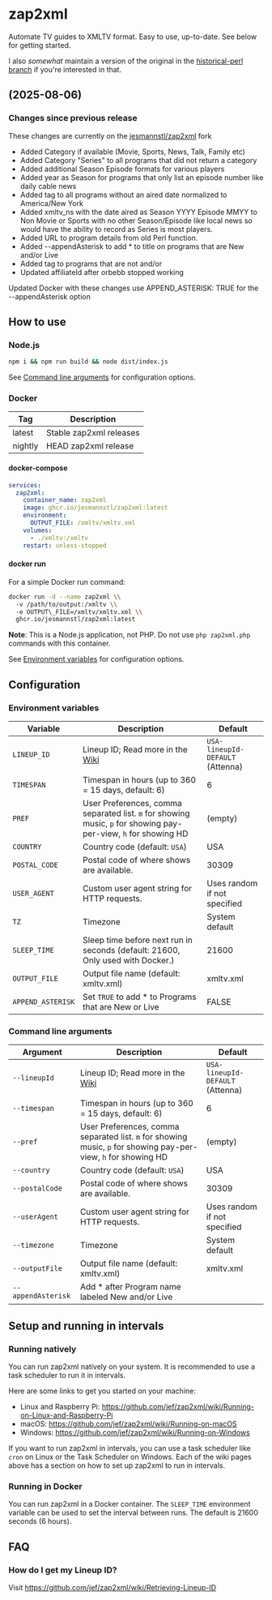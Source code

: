 # zap2xml

Automate TV guides to XMLTV format. Easy to use, up-to-date. See below for getting started.

I also *somewhat* maintain a version of the original in the [historical-perl branch](https://github.com/jef/zap2xml/tree/historical-perl) if you're interested in that.

## (2025-08-06)

### Changes since previous release

These changes are currently on the [jesmannstl/zap2xml](https://github.com/jesmannstl/zap2xml) fork

* Added Category if available (Movie, Sports, News, Talk, Family etc)
* Added Category "Series" to all programs that did not return a category
* Added additional Season Episode formats for various players
* Added year as Season for programs that only list an episode number like daily cable news
* Added <date> tag to all programs without an aired date normalized to America/New York
* Added xmltv_ns with the date aired as Season YYYY Episode MMYY to Non Movie or Sports with no other Season/Episode like local news so would have the ability to record as Series is most players.
* Added URL to program details from old Perl function.
* Added --appendAsterisk to add * to title on programs that are New and/or Live
* Added <previously-shown /> tag to programs that are not <New> and/or <Live>
* Updated affiliateId after orbebb stopped working

Updated Docker with these changes use APPEND_ASTERISK: TRUE for the --appendAsterisk option

## How to use

### Node.js

```bash
npm i && npm run build && node dist/index.js
```

See [Command line arguments](#command-line-arguments) for configuration options.

### Docker

| Tag     | Description             |
| ------- | ----------------------- |
| latest  | Stable zap2xml releases |
| nightly | HEAD zap2xml release    |

#### docker-compose

```yaml
services:
  zap2xml:
    container_name: zap2xml
    image: ghcr.io/jesmannstl/zap2xml:latest
    environment:
      OUTPUT_FILE: /xmltv/xmltv.xml
    volumes:
      - ./xmltv:/xmltv
    restart: unless-stopped
```

#### docker run

For a simple Docker run command:

```bash
docker run -d --name zap2xml \\
  -v /path/to/output:/xmltv \\
  -e OUTPUT\_FILE=/xmltv/xmltv.xml \\
  ghcr.io/jesmannstl/zap2xml:latest
```

**Note**: This is a Node.js application, not PHP. Do not use `php zap2xml.php` commands with this container.

See [Environment variables](#environment-variables) for configuration options.

## Configuration

### Environment variables

| Variable          | Description                                                                                                     | Default                          |
| ----------------- | --------------------------------------------------------------------------------------------------------------- | -------------------------------- |
| `LINEUP_ID`       | Lineup ID; Read more in the [Wiki](https://github.com/jef/zap2xml/wiki/Retrieving-Lineup-ID)                    | `USA-lineupId-DEFAULT` (Attenna) |
| `TIMESPAN`        | Timespan in hours (up to 360 = 15 days, default: 6)                                                             | 6                                |
| `PREF`            | User Preferences, comma separated list. `m` for showing music, `p` for showing pay-per-view, `h` for showing HD | (empty)                          |
| `COUNTRY`         | Country code (default: `USA`)                                                                                   | USA                              |
| `POSTAL_CODE`     | Postal code of where shows are available.                                                                       | 30309                            |
| `USER_AGENT`      | Custom user agent string for HTTP requests.                                                                     | Uses random if not specified     |
| `TZ`              | Timezone                                                                                                        | System default                   |
| `SLEEP_TIME`      | Sleep time before next run in seconds (default: 21600, Only used with Docker.)                                  | 21600                            |
| `OUTPUT_FILE`     | Output file name (default: xmltv.xml)                                                                           | xmltv.xml                        |
| `APPEND_ASTERISK` | Set `TRUE` to add * to Programs that are New or Live                                                            | FALSE                            |

### Command line arguments

| Argument           | Description                                                                                                     | Default                          |
| -----------------  | --------------------------------------------------------------------------------------------------------------- | -------------------------------- |
| `--lineupId`       | Lineup ID; Read more in the [Wiki](https://github.com/jef/zap2xml/wiki/Retrieving-Lineup-ID)                    | `USA-lineupId-DEFAULT` (Attenna) |
| `--timespan`       | Timespan in hours (up to 360 = 15 days, default: 6)                                                             | 6                                |
| `--pref`           | User Preferences, comma separated list. `m` for showing music, `p` for showing pay-per-view, `h` for showing HD | (empty)                          |
| `--country`        | Country code (default: `USA`)                                                                                   | USA                              |
| `--postalCode`     | Postal code of where shows are available.                                                                       | 30309                            |
| `--userAgent`      | Custom user agent string for HTTP requests.                                                                     | Uses random if not specified     |
| `--timezone`       | Timezone                                                                                                        | System default                   |
| `--outputFile`     | Output file name (default: xmltv.xml)                                                                           | xmltv.xml                        |
| `--appendAsterisk` | Add * after Program name labeled New and/or Live                                                                |                                  |

## Setup and running in intervals

### Running natively

You can run zap2xml natively on your system. It is recommended to use a task scheduler to run it in intervals.

Here are some links to get you started on your machine:

* Linux and Raspberry Pi: https://github.com/jef/zap2xml/wiki/Running-on-Linux-and-Raspberry-Pi
* macOS: https://github.com/jef/zap2xml/wiki/Running-on-macOS
* Windows: https://github.com/jef/zap2xml/wiki/Running-on-Windows

If you want to run zap2xml in intervals, you can use a task scheduler like `cron` on Linux or the Task Scheduler on Windows. Each of the wiki pages above has a section on how to set up zap2xml to run in intervals.

### Running in Docker

You can run zap2xml in a Docker container. The `SLEEP_TIME` environment variable can be used to set the interval between runs. The default is 21600 seconds (6 hours).

## FAQ

### How do I get my Lineup ID?

Visit https://github.com/jef/zap2xml/wiki/Retrieving-Lineup-ID


